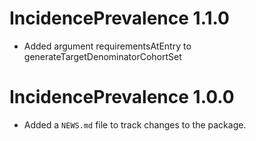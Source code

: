 # IncidencePrevalence 1.1.0

* Added argument requirementsAtEntry to generateTargetDenominatorCohortSet

# IncidencePrevalence 1.0.0

* Added a `NEWS.md` file to track changes to the package.
